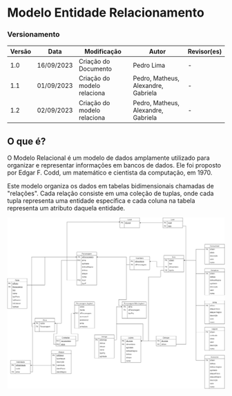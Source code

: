 # Modelo Entidade Relacionamento

### Versionamento

| Versão | Data       | Modificação                 | Autor                               | Revisor(es) |
| ------ | ---------- | --------------------------- | ----------------------------------- | ----------- |
| 1.0    | 16/09/2023 | Criação do Documento        | Pedro Lima                          | -           |
| 1.1    | 01/09/2023 | Criação do modelo relaciona | Pedro, Matheus, Alexandre, Gabriela | -           |
| 1.2    | 02/09/2023 | Criação do modelo relaciona | Pedro, Matheus, Alexandre, Gabriela | -           |

## O que é? 

O Modelo Relacional é um modelo de dados amplamente utilizado para organizar e representar informações em bancos de dados. Ele foi proposto por Edgar F. Codd, um matemático e cientista da computação, em 1970.

Este modelo organiza os dados em tabelas bidimensionais chamadas de "relações". Cada relação consiste em uma coleção de tuplas, onde cada tupla representa uma entidade específica e cada coluna na tabela representa um atributo daquela entidade.

![DER v1.2](./assets/MREL.drawio.png)